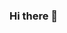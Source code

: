 ### Hi there 👋

<!--
**kapsarovL/kapsarovL** is a ✨ _special_ ✨ repository because its `README.md` (this file) appears on your GitHub profile.

Here are some ideas to get you started:

- 🔭 I’m currently working on ...
- 🌱 I’m currently learning ...Everthing !!!
- 👯 I’m looking to collaborate on ...HTML,CSS,SCSS.
- 🤔 I’m looking for help with ...HTML,CSS,SCSS.
- 💬 Ask me about ...Anything

-->
